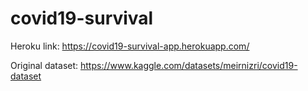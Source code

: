 # covid19-survival
 
Heroku link: https://covid19-survival-app.herokuapp.com/

Original dataset: https://www.kaggle.com/datasets/meirnizri/covid19-dataset
